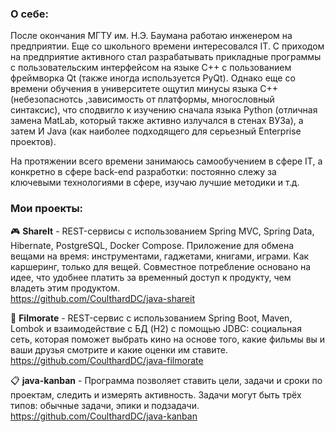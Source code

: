 ### О себе:
После окончания МГТУ им. Н.Э. Баумана работаю инженером на предприятии. Еще со школьного времени интересовался IT. С приходом на предприятие активного стал разрабатывать прикладные программы с пользовательским интерфейсом на языке C++ с пользованием фреймворка Qt (также иногда используется PyQt). Однако еще со времени обучения в университете ощутил минусы языка С++ (небезопаснотсь ,зависимость от платформы, многословный синтаксис), что сподвигло к изучению сначала языка Python (отличная замена MatLab, который также активно излучался в стенах ВУЗа), а затем И Java (как наиболее подходящего для серьезный Enterprise проектов).

На протяжении всего времени занимаюсь самообучением в сфере IT, а конкретно в сфере back-end разработки: постоянно слежу за ключевыми технологиями в сфере, изучаю лучшие методики и т.д.

### Мои проекты:
🎮 **ShareIt** - REST-сервисы с использованием Spring MVC, Spring Data, Hibernate, PostgreSQL, Docker Compose.
Приложение для обмена вещами на время: инструментами, гаджетами, книгами, играми. Как каршеринг, только для вещей. Совместное потребление основано на идее, что удобнее платить за временный доступ к продукту, чем владеть этим продуктом.<br />
https://github.com/CoulthardDC/java-shareit

🎥 **Filmorate** - REST-сервис с использованием Spring Boot, Maven, Lombok и взаимодействие с БД (H2) с помощью JDBC: социальная сеть, которая
поможет выбрать кино на основе того, какие фильмы вы и ваши друзья смотрите и какие оценки им ставите.<br />
https://github.com/CoulthardDC/java-filmorate

📋 **java-kanban** - Программа позволяет ставить цели, задачи и сроки по проектам, следить и измерять активность.
Задачи могут быть трёх типов: обычные задачи, эпики и подзадачи.<br />
https://github.com/CoulthardDC/java-kanban
